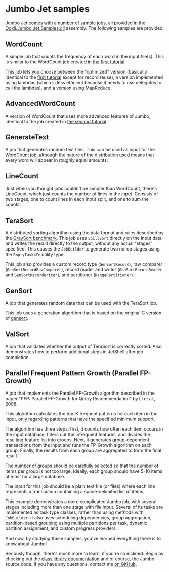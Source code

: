 # Jumbo Jet samples

Jumbo Jet comes with a number of sample jobs, all provided in the [Ookii.Jumbo.Jet.Samples.dll](../../src/Ookii.Jumbo.Jet.Samples/)
assembly. The following samples are provided:

## WordCount

A simple job that counts the frequency of each word in the input file(s). This is similar to the
WordCount job created in [the first tutorial](Tutorial1.md).

This job lets you choose between the "optimized" version (basically identical to the [first tutorial](Tutorial1.md)
except for record reuse), a version implemented using lambdas (which is less efficient because it
needs to use delegates to call the lambdas), and a version using MapReduce.

## AdvancedWordCount

A version of WordCount that uses more advanced features of Jumbo, identical to the job created in
[the second tutorial](Tutorial2.md).

## GenerateText

A job that generates random text files. This can be used as input for the WordCount job, although
the nature of the distribution used means that every word will appear in roughly equal amounts.

## LineCount

Just when you thought jobs couldn't be simpler than WordCount, there's LineCount, which just counts
the number of lines in the input. Consists of two stages, one to count lines in each input split,
and one to sum the counts.

## TeraSort

A distributed sorting algorithm using the data format and rules described by the
[GraySort benchmark](http://sortbenchmark.org/). This job uses `SpillSort` directly on the input
data and writes the result directly to the output, without any actual "stages" specified. This
causes the `JobBuilder` to generate two no-op stages using the `EmptyTask<T>` utility type.

This job also provides a custom record type (`GenSortRecord`), raw comparer
(`GenSortRecordRawComparer`), record reader and writer (`GenSortRecordReader` and
`GenSortRecordWriter`), and partitioner (`RangePartitioner`).

## GenSort

A job that generates random data that can be used with the TeraSort job.

This job uses a generation algorithm that is based on the original C version of
[gensort](http://www.ordinal.com/gensort.html).

## ValSort

A job that validates whether the output of TeraSort is correctly sorted. Also demonstrates how
to perform additional steps in JetShell after job completion.

## Parallel Frequent Pattern Growth (Parallel FP-Growth)

A job that implements the Parallel FP-Growth algorithm described in the paper "PFP: Parallel
FP-Growth for Query Recommendation" by Li et al., 2008.

This algorithm calculates the top-K frequent patterns for each item in the input, only
regarding patterns that have the specified minimum support.

The algorithm has three steps: first, it counts how often each item occurs in the input database,
filters out the infrequent features, and divides the resulting feature list into groups. Next,
it generates group-dependent transactions from the input and runs the FP-Growth algorithm on
each group. Finally, the results from each group are aggregated to form the final result.

The number of groups should be carefully selected so that the number of items per group is
not too large. Ideally, each group should have 5-10 items at most for a large database.

The input for this job should be a plain text file (or files) where each line represents
a transaction containing a space-delimited list of items.

This example demonstrates a more complicated Jumbo job, with several stages including
more than one stage with file input. Several of its tasks are implemented as task type classes,
rather than using methods with `JobBuilder`. It also uses scheduling dependencies, group aggregation,
partition-based grouping using multiple partitions per task, dynamic partition assignment,
and custom progress providers.

And now, by studying these samples, you've learned everything there is to know about Jumbo!

Seriously though, there's much more to learn, if you're so inclined. Begin by checking out the
[class library documentation](http://www.ookii.org/Link/JumboDoc) and of course, the Jumbo source
code. If you have any questions, contact me [on GitHub](https://github.com/SvenGroot/JumboCore/discussions).
